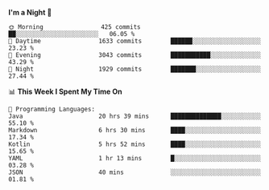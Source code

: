 <!--START_SECTION:waka-->
**I'm a Night 🦉** 

```text
🌞 Morning                425 commits         ██░░░░░░░░░░░░░░░░░░░░░░░   06.05 % 
🌆 Daytime                1633 commits        ██████░░░░░░░░░░░░░░░░░░░   23.23 % 
🌃 Evening                3043 commits        ███████████░░░░░░░░░░░░░░   43.29 % 
🌙 Night                  1929 commits        ███████░░░░░░░░░░░░░░░░░░   27.44 % 
```


📊 **This Week I Spent My Time On** 

```text
💬 Programming Languages: 
Java                     20 hrs 39 mins      ██████████████░░░░░░░░░░░   55.10 % 
Markdown                 6 hrs 30 mins       ████░░░░░░░░░░░░░░░░░░░░░   17.34 % 
Kotlin                   5 hrs 52 mins       ████░░░░░░░░░░░░░░░░░░░░░   15.65 % 
YAML                     1 hr 13 mins        █░░░░░░░░░░░░░░░░░░░░░░░░   03.28 % 
JSON                     40 mins             ░░░░░░░░░░░░░░░░░░░░░░░░░   01.81 % 
```


<!--END_SECTION:waka-->
